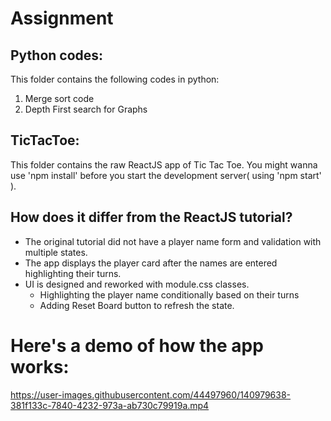 # Assignment

## Python codes:
This folder contains the following codes in python:
1) Merge sort code
2) Depth First search for Graphs

## TicTacToe:
This folder contains the raw ReactJS app of Tic Tac Toe. You might wanna use 'npm install' before you start the development server( using 'npm start' ).

## How does it differ from the ReactJS tutorial?
* The original tutorial did not have a player name form and validation with multiple states.
* The app displays the player card after the names are entered highlighting their turns.
* UI is designed and reworked with module.css classes.
  *  Highlighting the player name conditionally based on their turns
  *  Adding Reset Board button to refresh the state.

# Here's a demo of how the app works:

https://user-images.githubusercontent.com/44497960/140979638-381f133c-7840-4232-973a-ab730c79919a.mp4



